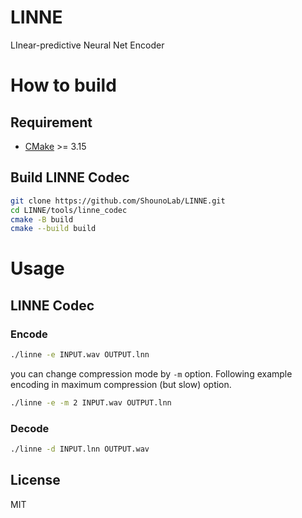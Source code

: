 # LINNE

LInear-predictive Neural Net Encoder

# How to build

## Requirement

* [CMake](https://cmake.org) >= 3.15

## Build LINNE Codec

```bash
git clone https://github.com/ShounoLab/LINNE.git
cd LINNE/tools/linne_codec
cmake -B build
cmake --build build
```

# Usage

## LINNE Codec

### Encode

```bash
./linne -e INPUT.wav OUTPUT.lnn
```

you can change compression mode by `-m` option.
Following example encoding in maximum compression (but slow) option.

```bash
./linne -e -m 2 INPUT.wav OUTPUT.lnn
```

### Decode

```bash
./linne -d INPUT.lnn OUTPUT.wav
```

## License

MIT
